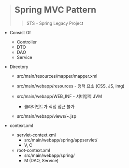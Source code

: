 > # Spring MVC Pattern
>> STS - Spring Legacy Project

* Consist Of
  * Controller
  * DTO
  * DAO
  * Service

* Directory

  * src/main/resources/mapper/mapper.xml

  * src/main/webapp/resources - 정적 요소 (CSS, JS, img)
  * src/main/webapp/WEB_INF - 서버영역 JVM
    * 클라이언트가 직접 접근 불가
  * src/main/webapp/views/~.jsp

* context.xml
  * servlet-context.xml
    * src/main/webapp/spring/appservlet/
    * V, C
  * root-context.xml
    * src/main/webapp/spring/
    * M (DAO, Service)